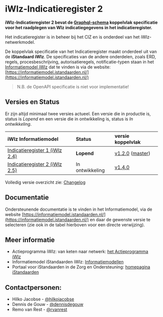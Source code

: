# iWlz-Indicatieregister 2
**iWlz-Indicatieregister 2 bevat de [Graphql-schema](/gql-specificatie) koppelvlak specificatie voor het raadplegen van Wlz indicatiegegevens in het indicatieregister.**

Het indicatieregister is in beheer bij het CIZ en is onderdeel van het iWlz-netwerkmodel.

De koppelvlak specificatie van het Indicatieregister maakt onderdeel uit van de **iStandaard iWlz**. De specificaties van de andere onderdelen, zoals ERD, regels, procesbeschrijving, autorisatieregels, notificatie-typen staan in het [Informatiemodel iWlz](https://informatiemodel.istandaarden.nl/) dat te vinden is via de website: [https://informatiemodel.istandaarden.nl/](https://informatiemodel.istandaarden.nl/)

> N.B. de OpenAPI specificatie is niet voor implementatie! 

## Versies en Status 

Er zijn altijd minimaal twee versies actueel. Een versie die in productie is, status is *Lopend* en een versie die in ontwikkeling is, status is *In ontwikkeling*.

| iWlz Informatiemodel | Status |  versie koppelvlak |
|:-- |:-- | :-- |
| [Indicatieregister 1 (iWlz 2.4)](https://informatiemodel.istandaarden.nl/iWlz-Indicatie-1/)  | **Lopend** | [v1.2.0](https://github.com/iStandaarden/iWlz-indicatie/tree/v1.2) ([master](https://github.com/iStandaarden/iWlz-indicatie))  |
| [Indicatieregister 2 (iWlz 2.5)](https://informatiemodel.istandaarden.nl/iWlz-Indicatie-2/)  | In ontwikkeling | [v1.4.0](https://github.com/iStandaarden/iWlz-indicatie/tree/Indicatieregister-2)|

Volledig versie overzicht zie: [Changelog](CHANGELOG.md)

## Documentatie
Ondersteunende documentatie is te vinden in het Informatiemodel, via de website [https://informatiemodel.istandaarden.nl/](https://informatiemodel.istandaarden.nl/) en daar de gewenste versie te selecteren (zie ook in de tabel hierboven voor een directe verwijzing).

## Meer informatie
* Actieprogramma iWlz: van keten naar netwerk: [het Actieprogramma iWlz](https://www.istandaarden.nl/iwlz/actieprogramma/index "Over Actieprogramma iWlz")
* Informatiemodel iStandaarden iWlz: [Informatiemodellen](https://informatiemodel.istandaarden.nl)
* Portaal voor iStandaarden in de
Zorg en Ondersteuning: [homepagina iStandaarden](https://www.istandaarden.nl)

## Contactpersonen:
* Hilko Jacobse - [@hilkojacobse](https://github.com/HilkoJacobse)
* Dennis de Gouw - [@dennisdegouw](http://github.com/dennisdegouw)
* Remo van Rest - [@rvanrest](https://github.com/rvanrest)


